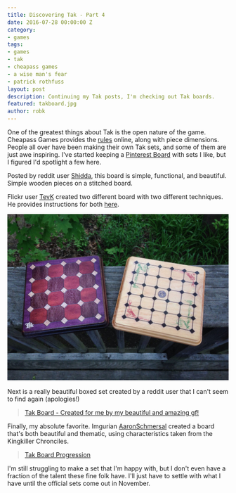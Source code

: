 ```yaml
---
title: Discovering Tak - Part 4
date: 2016-07-28 00:00:00 Z
category:
- games
tags:
- games
- tak
- cheapass games
- a wise man's fear
- patrick rothfuss
layout: post
description: Continuing my Tak posts, I'm checking out Tak boards.
featured: takboard.jpg
author: robk
---
```


One of the greatest things about Tak is the open nature of the game. Cheapass Games provides the [rules](http://cheapass.com/node/215) online, along with piece dimensions. People all over have been making their own Tak sets, and some of them are just awe inspiring. I've started keeping a [Pinterest Board](https://www.pinterest.com/rkalajian/tak/) with sets I like, but I figured I'd spotlight a few here.

Posted by reddit user [Shidda](https://www.reddit.com/user/Shiddha), this board is simple, functional, and beautiful.  Simple wooden pieces on a stitched board.

<blockquote class="imgur-embed-pub" lang="en" data-id="a/neAWo"><a href="//imgur.com/neAWo"></a></blockquote><script async src="//s.imgur.com/min/embed.js" charset="utf-8"></script>

Flickr user [TevK](https://www.flickr.com/photos/tevk/) created two different board with two different techniques. He provides instructions for both [here](https://www.flickr.com/photos/tevk/27171427796/in/photostream/).

![TevK Boards](/images/tak/TevK.jpg)

Next is a really beautiful boxed set created by a reddit user that I can't seem to find again (apologies!)

<blockquote class="imgur-embed-pub" lang="en" data-id="a/9lKd7"><a href="//imgur.com/9lKd7">Tak Board - Created for me by my beautiful and amazing gf!</a></blockquote><script async src="//s.imgur.com/min/embed.js" charset="utf-8"></script>

Finally, my absolute favorite. Imgurian [AaronSchmersal](http://imgur.com/user/AaronSchmersal) created a board that's both beautiful and thematic, using characteristics taken from the Kingkiller Chronciles.

<blockquote class="imgur-embed-pub" lang="en" data-id="a/9n950"><a href="//imgur.com/9n950">Tak Board Progression</a></blockquote><script async src="//s.imgur.com/min/embed.js" charset="utf-8"></script>

I'm still struggling to make a set that I'm happy with, but I don't even have a fraction of the talent these fine folk have. I'll just have to settle with what I have until the official sets come out in November.
